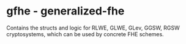 # gfhe - generalized-fhe
Contains the structs and logic for RLWE, GLWE, GLev, GGSW, RGSW cryptosystems, which can be used by concrete FHE schemes.
